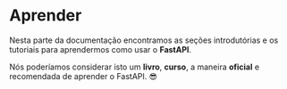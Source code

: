 # Aprender

Nesta parte da documentação encontramos as seções introdutórias e os tutoriais para aprendermos como usar o **FastAPI**.

Nós poderíamos considerar isto um **livro**, **curso**, a maneira **oficial** e recomendada de aprender o FastAPI. 😎
